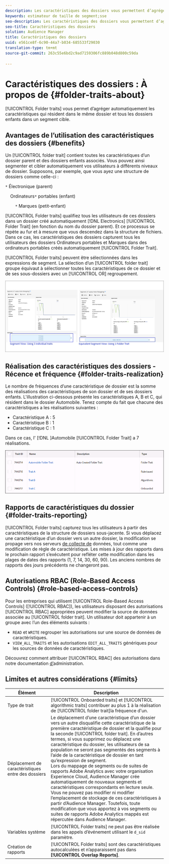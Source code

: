 ```yaml
---
description: Les caractéristiques des dossiers vous permettent d’agréger automatiquement les caractéristiques qui résident dans le même dossier et tous les dossiers enfants dans un segment cible.
keywords: estimateur de taille de segment;sse
seo-description: Les caractéristiques des dossiers vous permettent d’agréger automatiquement les caractéristiques qui résident dans le même dossier et tous les dossiers enfants dans un segment cible.
seo-title: Caractéristiques des dossiers
solution: Audience Manager
title: Caractéristiques des dossiers
uuid: e561ce8f-6c90-44a7-b034-685533f29030
translation-type: tm+mt
source-git-commit: 263c55e6bd2c9ad7159306fc889b048d800c59da

---
```



# Caractéristiques des dossiers : À propos de {#folder-traits-about}

[!UICONTROL Folder traits] vous permet d’agréger automatiquement les caractéristiques qui résident dans le même dossier et tous les dossiers enfants dans un segment cible.

## Avantages de l’utilisation des caractéristiques des dossiers {#benefits}

Un [!UICONTROL folder trait] contient toutes les caractéristiques d’un dossier parent et des dossiers enfants associés. Vous pouvez ainsi segmenter et cibler automatiquement vos utilisateurs à différents niveaux de dossier. Supposons, par exemple, que vous ayez une structure de dossiers comme celle-ci :

`*` Électronique (parent)

    Ordinateurs`*` portables (enfant)

        `*` Marques (petit-enfant)

[!UICONTROL Folder traits] qualifiez tous les utilisateurs de ces dossiers dans un dossier créé automatiquement [!DNL Electronics] [!UICONTROL Folder Trait] (en fonction du nom du dossier parent). Et ce processus se répète au fur et à mesure que vous descendez dans la structure de fichiers. Dans ce cas, les caractéristiques des dossiers capturent tous les utilisateurs des dossiers Ordinateurs portables et Marques dans des ordinateurs portables créés automatiquement [!UICONTROL Folder Trait].

[!UICONTROL Folder traits] peuvent être sélectionnées dans les expressions de segment. La sélection d’un [!UICONTROL folder trait] groupe équivaut à sélectionner toutes les caractéristiques de ce dossier et de ses sous-dossiers avec un [!UICONTROL OR] regroupement.

![](assets/folder-traits-compare-border.jpg)

## Réalisation des caractéristiques des dossiers - Récence et fréquence {#folder-traits-realization}

Le nombre de fréquences d’une caractéristique de dossier est la somme des réalisations des caractéristiques de son dossier et de ses dossiers enfants. L'illustration ci-dessous présente les caractéristiques A, B et C, qui résident dans le dossier Automobile. Tenez compte du fait que chacune des caractéristiques a les réalisations suivantes :

* Caractéristique A : 5
* Caractéristique B : 1
* Caractéristique C : 1

Dans ce cas, l' [!DNL ]Automobile [!UICONTROL Folder Trait] a 7 réalisations.

![](assets/folder_traits_rollup_border.png)

## Rapports de caractéristiques du dossier {#folder-traits-reporting}

[!UICONTROL Folder traits] capturez tous les utilisateurs à partir des caractéristiques de la structure de dossiers sous-jacente. Si vous déplacez une caractéristique d’un dossier vers un autre dossier, la modification se propage vers nos serveurs [de collecte de](../../reference/system-components/components-data-collection.md) données, tout comme une modification de règle de caractéristique. Les mises à jour des rapports dans le prochain rapport s’exécutent pour refléter cette modification dans les plages de dates des rapports (1, 7, 14, 30, 60, 90). Les anciens nombres de rapports des jours précédents ne changeront pas.

## Autorisations RBAC (Role-Based Access Controls) {#role-based-access-controls}

Pour les entreprises qui utilisent [!UICONTROL Role-Based Access Controls] ([!UICONTROL RBAC]), les utilisateurs disposant des autorisations [!UICONTROL RBAC] appropriées peuvent modifier la source de données associée au [!UICONTROL folder trait]. Un utilisateur doit appartenir à un groupe avec l’un des éléments suivants :

* `READ` et `WRITE` regrouper les autorisations sur une source de données de caractéristiques.
* `VIEW_ALL_TRAITS` et les autorisations `EDIT_ALL_TRAITS` génériques pour les sources de données de caractéristiques.

Découvrez comment attribuer [!UICONTROL RBAC] des autorisations dans notre documentation [d’](../../features/administration/administration-overview.md#create-group)administration.

## Limites et autres considérations {#limits}

| Élément | Description |
|---|---|
| Type de trait | [!UICONTROL Onboarded traits] et [!UICONTROL algorithmic traits] contribuer au plus 1 à la réalisation de [!UICONTROL folder trait]la fréquence d'un. |
| Déplacement de caractéristiques entre des dossiers | Le déplacement d’une caractéristique d’un dossier vers un autre disqualifie cette caractéristique de la première caractéristique de dossier et la qualifie pour la seconde [!UICONTROL folder trait]. En d’autres termes, si vous supprimez ou déplacez une caractéristique du dossier, les utilisateurs de sa population ne seront pas segmentés des segments à l’aide de la caractéristique de dossier en tant qu’expression de segment. <br> Lors du mappage de segments ou de suites de rapports Adobe Analytics avec votre organisation Experience Cloud, Audience Manager crée automatiquement de nouveaux segments et caractéristiques correspondants en lecture seule. Vous ne pouvez pas modifier ni modifier l’emplacement de stockage de ces caractéristiques à partir d’Audience Manager. Toutefois, toute modification que vous apportez à vos segments ou suites de rapports Adobe Analytics mappés est répercutée dans Audience Manager. |
| Variables système | [!UICONTROL Folder traits] ne peut pas être réalisée dans les appels d’événement utilisant le `d_sid` paramètre. |
| Création de rapports   | [!UICONTROL Folder traits] sont des caractéristiques autocalculées et n’apparaissent pas dans **[!UICONTROL Overlap Reports]**. |